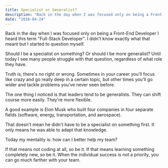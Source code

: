 ```yaml
---
title: Specialist or Generalist?
description: "Back in the day when I was focused only on being a Front-End Developer I heard this term Full-Stack Developer. I didn't know exactly what that meant but I started to question myself. Should I be a specialist on something? Or should I be more generalist? Until today I see many people struggle with that question, regardless of what role they have."
date: "2018-04-24"
---
```


Back in the day when I was focused only on being a Front-End Developer I heard this term "Full-Stack Developer". I didn't know exactly what that meant but I started to question myself.

Should I be a specialist on something? Or should I be more generalist? Until today I see many people struggle with that question, regardless of what role they have.

Truth is, there's no right or wrong. Sometimes in your career you'll focus like crazy and go really deep in a certain topic, but other times you'll go wider and tackle problems you've never seen before.

The one thing I noticed is that leaders tend to be generalists. They can shift course more easily. They're more flexible.

A good example is Elon Musk who built four companies in four separate fields (software, energy, transportation, and aerospace).

That doesn't mean he didn't have to be a specialist on something first. It only means he was able to adapt that knowledge.

Today my mentality is: how can I better help my team?

If that means not coding at all, so be it. If that means learning something completely new, so be it. When the individual success is not a priority, you can go much farther with your team.
